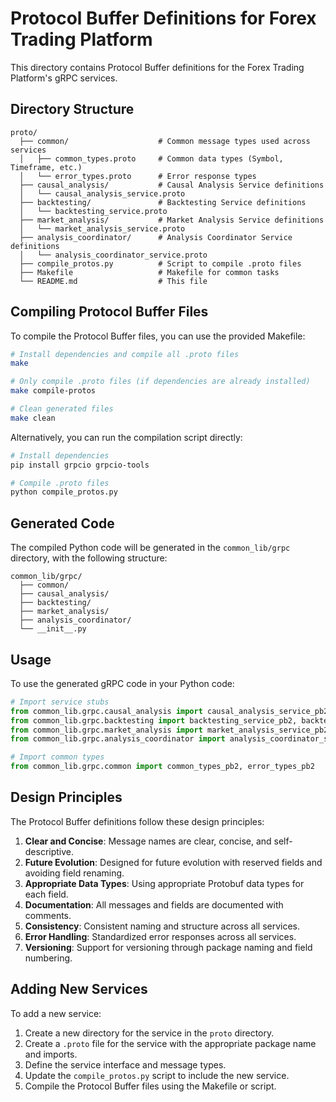 # Protocol Buffer Definitions for Forex Trading Platform

This directory contains Protocol Buffer definitions for the Forex Trading Platform's gRPC services.

## Directory Structure

```
proto/
  ├── common/                    # Common message types used across services
  │   ├── common_types.proto     # Common data types (Symbol, Timeframe, etc.)
  │   └── error_types.proto      # Error response types
  ├── causal_analysis/           # Causal Analysis Service definitions
  │   └── causal_analysis_service.proto
  ├── backtesting/               # Backtesting Service definitions
  │   └── backtesting_service.proto
  ├── market_analysis/           # Market Analysis Service definitions
  │   └── market_analysis_service.proto
  ├── analysis_coordinator/      # Analysis Coordinator Service definitions
  │   └── analysis_coordinator_service.proto
  ├── compile_protos.py          # Script to compile .proto files
  ├── Makefile                   # Makefile for common tasks
  └── README.md                  # This file
```

## Compiling Protocol Buffer Files

To compile the Protocol Buffer files, you can use the provided Makefile:

```bash
# Install dependencies and compile all .proto files
make

# Only compile .proto files (if dependencies are already installed)
make compile-protos

# Clean generated files
make clean
```

Alternatively, you can run the compilation script directly:

```bash
# Install dependencies
pip install grpcio grpcio-tools

# Compile .proto files
python compile_protos.py
```

## Generated Code

The compiled Python code will be generated in the `common_lib/grpc` directory, with the following structure:

```
common_lib/grpc/
  ├── common/
  ├── causal_analysis/
  ├── backtesting/
  ├── market_analysis/
  ├── analysis_coordinator/
  └── __init__.py
```

## Usage

To use the generated gRPC code in your Python code:

```python
# Import service stubs
from common_lib.grpc.causal_analysis import causal_analysis_service_pb2, causal_analysis_service_pb2_grpc
from common_lib.grpc.backtesting import backtesting_service_pb2, backtesting_service_pb2_grpc
from common_lib.grpc.market_analysis import market_analysis_service_pb2, market_analysis_service_pb2_grpc
from common_lib.grpc.analysis_coordinator import analysis_coordinator_service_pb2, analysis_coordinator_service_pb2_grpc

# Import common types
from common_lib.grpc.common import common_types_pb2, error_types_pb2
```

## Design Principles

The Protocol Buffer definitions follow these design principles:

1. **Clear and Concise**: Message names are clear, concise, and self-descriptive.
2. **Future Evolution**: Designed for future evolution with reserved fields and avoiding field renaming.
3. **Appropriate Data Types**: Using appropriate Protobuf data types for each field.
4. **Documentation**: All messages and fields are documented with comments.
5. **Consistency**: Consistent naming and structure across all services.
6. **Error Handling**: Standardized error responses across all services.
7. **Versioning**: Support for versioning through package naming and field numbering.

## Adding New Services

To add a new service:

1. Create a new directory for the service in the `proto` directory.
2. Create a `.proto` file for the service with the appropriate package name and imports.
3. Define the service interface and message types.
4. Update the `compile_protos.py` script to include the new service.
5. Compile the Protocol Buffer files using the Makefile or script.